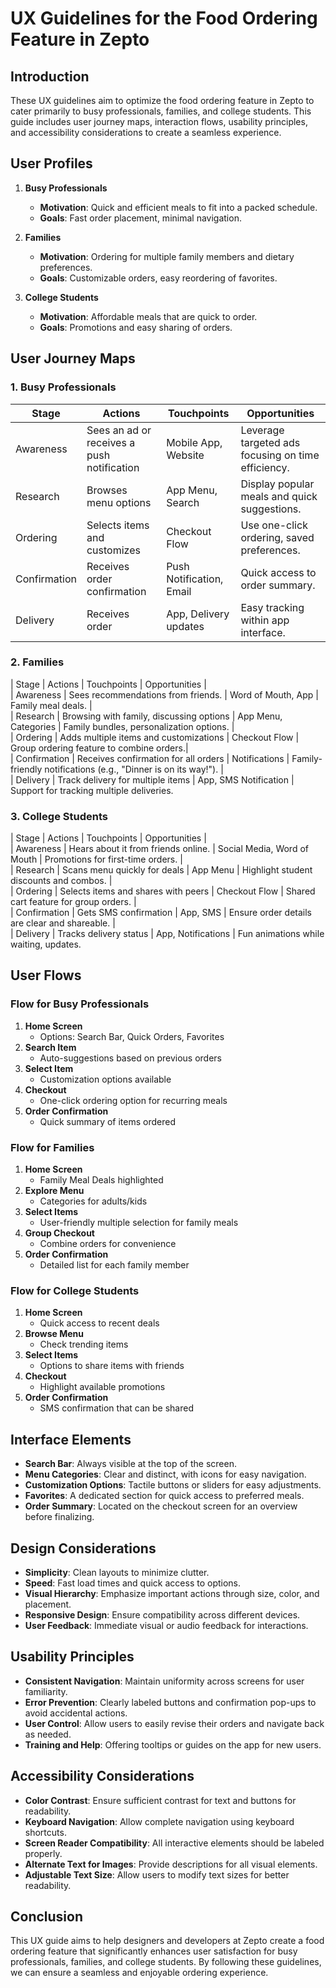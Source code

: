 # UX Guidelines for the Food Ordering Feature in Zepto

## Introduction
These UX guidelines aim to optimize the food ordering feature in Zepto to cater primarily to busy professionals, families, and college students. This guide includes user journey maps, interaction flows, usability principles, and accessibility considerations to create a seamless experience.

## User Profiles  
1. **Busy Professionals**  
   - **Motivation**: Quick and efficient meals to fit into a packed schedule.  
   - **Goals**: Fast order placement, minimal navigation.  
   
2. **Families**  
   - **Motivation**: Ordering for multiple family members and dietary preferences.  
   - **Goals**: Customizable orders, easy reordering of favorites.  
   
3. **College Students**  
   - **Motivation**: Affordable meals that are quick to order.  
   - **Goals**: Promotions and easy sharing of orders.

## User Journey Maps
### 1. Busy Professionals
| Stage                 | Actions                                  | Touchpoints                 | Opportunities                          |  
|-----------------------|-----------------------------------------|-----------------------------|----------------------------------------|  
| Awareness             | Sees an ad or receives a push notification | Mobile App, Website        | Leverage targeted ads focusing on time efficiency. |  
| Research              | Browses menu options                      | App Menu, Search          | Display popular meals and quick suggestions.  |  
| Ordering              | Selects items and customizes             | Checkout Flow             | Use one-click ordering, saved preferences.  |  
| Confirmation          | Receives order confirmation              | Push Notification, Email   | Quick access to order summary.          |  
| Delivery              | Receives order                             | App, Delivery updates      | Easy tracking within app interface.
  
### 2. Families
| Stage                 | Actions                                  | Touchpoints                 | Opportunities                          |  
| Awareness             | Sees recommendations from friends.       | Word of Mouth, App        | Family meal deals.                       |  
| Research              | Browsing with family, discussing options | App Menu, Categories      | Family bundles, personalization options. |  
| Ordering              | Adds multiple items and customizations   | Checkout Flow             | Group ordering feature to combine orders.|  
| Confirmation          | Receives confirmation for all orders     | Notifications                 | Family-friendly notifications (e.g., "Dinner is on its way!").  |  
| Delivery              | Track delivery for multiple items        | App, SMS Notification      | Support for tracking multiple deliveries.

### 3. College Students
| Stage                 | Actions                                  | Touchpoints                 | Opportunities                          |  
| Awareness             | Hears about it from friends online.      | Social Media, Word of Mouth | Promotions for first-time orders. |  
| Research              | Scans menu quickly for deals            | App Menu                    | Highlight student discounts and combos. |  
| Ordering              | Selects items and shares with peers     | Checkout Flow             | Shared cart feature for group orders. |  
| Confirmation          | Gets SMS confirmation                    | App, SMS                  | Ensure order details are clear and shareable. |  
| Delivery              | Tracks delivery status                   | App, Notifications         | Fun animations while waiting, updates.

## User Flows
### Flow for Busy Professionals
1. **Home Screen**  
   - Options: Search Bar, Quick Orders, Favorites  
2. **Search Item**  
   - Auto-suggestions based on previous orders  
3. **Select Item**  
   - Customization options available  
4. **Checkout**  
   - One-click ordering option for recurring meals  
5. **Order Confirmation**  
   - Quick summary of items ordered

### Flow for Families
1. **Home Screen**  
   - Family Meal Deals highlighted  
2. **Explore Menu**  
   - Categories for adults/kids  
3. **Select Items**  
   - User-friendly multiple selection for family meals  
4. **Group Checkout**  
   - Combine orders for convenience  
5. **Order Confirmation**  
   - Detailed list for each family member

### Flow for College Students
1. **Home Screen**  
   - Quick access to recent deals  
2. **Browse Menu**  
   - Check trending items  
3. **Select Items**  
   - Options to share items with friends  
4. **Checkout**  
   - Highlight available promotions  
5. **Order Confirmation**  
   - SMS confirmation that can be shared

## Interface Elements
- **Search Bar**: Always visible at the top of the screen.
- **Menu Categories**: Clear and distinct, with icons for easy navigation.
- **Customization Options**: Tactile buttons or sliders for easy adjustments.
- **Favorites**: A dedicated section for quick access to preferred meals.
- **Order Summary**: Located on the checkout screen for an overview before finalizing.

## Design Considerations
- **Simplicity**: Clean layouts to minimize clutter.
- **Speed**: Fast load times and quick access to options.
- **Visual Hierarchy**: Emphasize important actions through size, color, and placement.
- **Responsive Design**: Ensure compatibility across different devices.
- **User Feedback**: Immediate visual or audio feedback for interactions.

## Usability Principles
- **Consistent Navigation**: Maintain uniformity across screens for user familiarity.
- **Error Prevention**: Clearly labeled buttons and confirmation pop-ups to avoid accidental actions.
- **User Control**: Allow users to easily revise their orders and navigate back as needed.
 - **Training and Help**: Offering tooltips or guides on the app for new users.

## Accessibility Considerations
- **Color Contrast**: Ensure sufficient contrast for text and buttons for readability.
- **Keyboard Navigation**: Allow complete navigation using keyboard shortcuts.
- **Screen Reader Compatibility**: All interactive elements should be labeled properly.
- **Alternate Text for Images**: Provide descriptions for all visual elements.
- **Adjustable Text Size**: Allow users to modify text sizes for better readability.

## Conclusion
This UX guide aims to help designers and developers at Zepto create a food ordering feature that significantly enhances user satisfaction for busy professionals, families, and college students. By following these guidelines, we can ensure a seamless and enjoyable ordering experience.